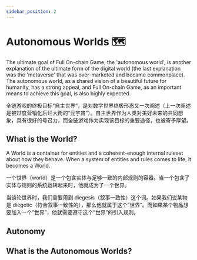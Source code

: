 ```yaml
---
sidebar_position: 2
---
```


# Autonomous Worlds 🗺️

The ultimate goal of Full On-chain Game, the 'autonomous world', is another explanation of the ultimate form of the digital world (the last explanation was the 'metaverse' that was over-marketed and became commonplace). The autonomous world, as a shared vision of a beautiful future for humanity, has a strong appeal, and Full On-chain Game, as an important means to achieve this goal, is also highly expected.

全链游戏的终极目标“自主世界”，是对数字世界终极形态又一次阐述（上一次阐述是被过度营销化后烂大街的“元宇宙”）。自主世界作为人类对美好未来的共同想象，具有很好的号召力，而全链游戏作为实现该目标的重要途径，也被寄予厚望。

## What is the World?

A World is a container for entities and a coherent-enough internal ruleset about how they behave. When a system of entities and rules comes to life, it becomes a World.

一个世界（world）是一个包含实体与足够一致的内部规则的容器。当一个包含了实体与规则的系统运转起来时，他就成为了一个世界。


当谈论世界时，我们需要用到 diegesis（叙事一致性）这个词。如果我们说某物是 diegetic（符合叙事一致性的），那么他就属于这个“世界”。而如果某个物品想要加入一个“世界”，他就需要遵守这个“世界”的引入规则。

## Autonomy


## What is the Autonomous Worlds?

